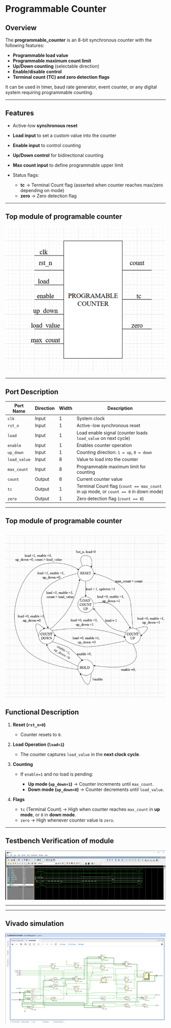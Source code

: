 # Programmable Counter

##  Overview

The **programmable_counter** is an 8-bit synchronous counter with the following features:

* **Programmable load value**
* **Programmable maximum count limit**
* **Up/Down counting** (selectable direction)
* **Enable/disable control**
* **Terminal count (TC) and zero detection flags**

It can be used in timer, baud rate generator, event counter, or any digital system requiring programmable counting.

---

##  Features

* Active-low **synchronous reset**
* **Load input** to set a custom value into the counter
* **Enable input** to control counting
* **Up/Down control** for bidirectional counting
* **Max count input** to define programmable upper limit
* Status flags:

  * **tc** → Terminal Count flag (asserted when counter reaches max/zero depending on mode)
  * **zero** → Zero detection flag
---
## Top module of programable counter 

![Programable Counter](images/Programable_counter_top.png)

---

##  Port Description

| Port Name    | Direction | Width | Description                                                                         |
| ------------ | --------- | ----- | ----------------------------------------------------------------------------------- |
| `clk`        | Input     | 1     | System clock                                                                        |
| `rst_n`      | Input     | 1     | Active-low synchronous reset                                                        |
| `load`       | Input     | 1     | Load enable signal (counter loads `load_value` on next cycle)                       |
| `enable`     | Input     | 1     | Enables counter operation                                                           |
| `up_down`    | Input     | 1     | Counting direction: `1 = up`, `0 = down`                                            |
| `load_value` | Input     | 8     | Value to load into the counter                                                      |
| `max_count`  | Input     | 8     | Programmable maximum limit for counting                                             |
| `count`      | Output    | 8     | Current counter value                                                               |
| `tc`         | Output    | 1     | Terminal Count flag (`count == max_count` in up mode, or `count == 0` in down mode) |
| `zero`       | Output    | 1     | Zero detection flag (`count == 0`)                                                  |

---
## Top module of programable counter 

![Programable Counter](images/fsm.png)
---
##  Functional Description

1. **Reset (`rst_n=0`)**

   * Counter resets to `0`.

2. **Load Operation (`load=1`)**

   * The counter captures `load_value` in the **next clock cycle**.

3. **Counting**

   * If `enable=1` and no load is pending:

     * **Up mode (`up_down=1`)** → Counter increments until `max_count`.
     * **Down mode (`up_down=0`)** → Counter decrements until `load_value`.

4. **Flags**

   * `tc` (Terminal Count) → High when counter reaches `max_count` in **up mode**, or `0` in **down mode**.
   * `zero` → High whenever counter value is `zero`.

---
## Testbench Verification of module 

![Programable Counter](images/programable_counter.png)

---
---
## Vivado simulation 

![Programable Counter](images/counter_vivado.png)
